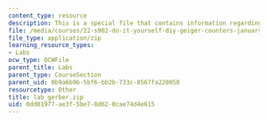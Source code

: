 ```yaml
---
content_type: resource
description: This is a special file that contains information regarding lab gerber.
file: /media/courses/22-s902-do-it-yourself-diy-geiger-counters-january-iap-2015/0dd01977ae3f5be78d628cae74d4e615_lab_gerber.zip
file_type: application/zip
learning_resource_types:
- Labs
ocw_type: OCWFile
parent_title: Labs
parent_type: CourseSection
parent_uid: 0b9a6b9b-5bf6-bb2b-733c-8567fa220058
resourcetype: Other
title: lab_gerber.zip
uid: 0dd01977-ae3f-5be7-8d62-8cae74d4e615
---
```


